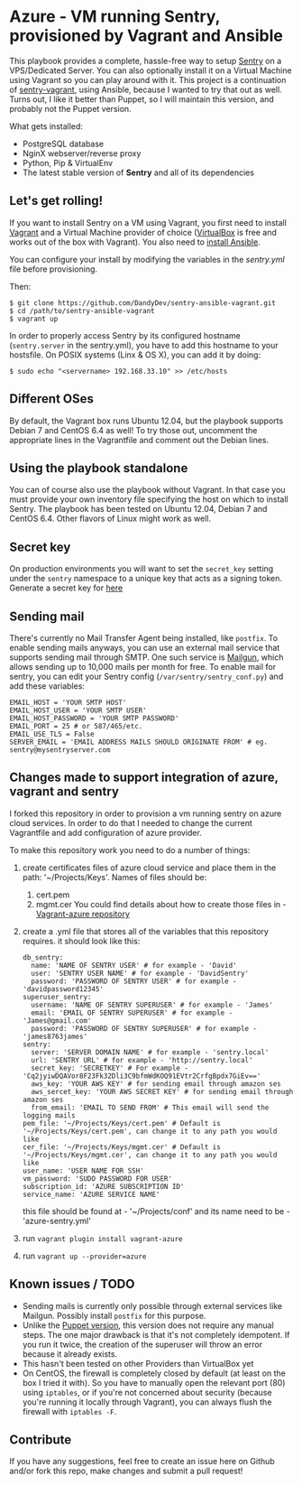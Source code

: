 # Azure - VM running Sentry, provisioned by Vagrant and Ansible

This playbook provides a complete, hassle-free way to setup [Sentry](https://github.com/getsentry/sentry) on a VPS/Dedicated Server. You can also optionally install it on a Virtual Machine using Vagrant so you can play around with it. This project is a continuation of [sentry-vagrant](https://github.com/DandyDev/sentry-vagrant), using Ansible, because I wanted to try that out as well. Turns out, I like it better than Puppet, so I will maintain this version, and probably not the Puppet version.

What gets installed:

*  PostgreSQL database
*  NginX webserver/reverse proxy
*  Python, Pip & VirtualEnv
*  The latest stable version of **Sentry** and all of its dependencies

## Let's get rolling!

If you want to install Sentry on a VM using Vagrant, you first need to install [Vagrant](http://www.vagrantup.com/) and a Virtual Machine provider of choice ([VirtualBox](https://www.virtualbox.org/) is free and works out of the box with Vagrant). You also need to [install Ansible](http://docs.ansible.com/intro_installation.html).

You can configure your install by modifying the variables in the _sentry.yml_ file before provisioning.

Then:

```
$ git clone https://github.com/DandyDev/sentry-ansible-vagrant.git
$ cd /path/to/sentry-ansible-vagrant
$ vagrant up
```

In order to properly access Sentry by its configured hostname (`sentry.server` in the sentry.yml), you have to add this hostname to your hostsfile. On POSIX systems (Linx & OS X), you can add it by doing:

```
$ sudo echo "<servername> 192.168.33.10" >> /etc/hosts
```

## Different OSes

By default, the Vagrant box runs Ubuntu 12.04, but the playbook supports Debian 7 and CentOS 6.4 as well! To try those out, uncomment the appropriate lines in the Vagrantfile and comment out the Debian lines.

## Using the playbook standalone

You can of course also use the playbook without Vagrant. In that case you must provide your own inventory file specifying the host on which to install Sentry. The playbook has been tested on Ubuntu 12.04, Debian 7 and CentOS 6.4. Other flavors of Linux might work as well.

## Secret key

On production environments you will want to set the ``secret_key`` setting under the ``sentry`` namespace to a unique key that acts as a signing token. Generate a secret key for [here](http://www.miniwebtool.com/django-secret-key-generator/)

## Sending mail

There's currently no Mail Transfer Agent being installed, like `postfix`. To enable sending mails anyways, you can use an external mail service that supports sending mail through SMTP. One such service is [Mailgun](http://www.mailgun.com), which allows sending up to 10,000 mails per month for free. To enable mail for sentry, you can edit your Sentry config (`/var/sentry/sentry_conf.py`) and add these variables:

```
EMAIL_HOST = 'YOUR SMTP HOST'
EMAIL_HOST_USER = 'YOUR SMTP USER'
EMAIL_HOST_PASSWORD = 'YOUR SMTP PASSWORD'
EMAIL_PORT = 25 # or 587/465/etc.
EMAIL_USE_TLS = False
SERVER_EMAIL = 'EMAIL ADDRESS MAILS SHOULD ORIGINATE FROM' # eg. sentry@mysentryserver.com
```
## Changes made to support integration of azure, vagrant and sentry

I forked this repository in order to provision a vm running sentry on azure cloud services.
In order to do that I needed to change the current Vagrantfile and add configuration of azure provider.

To make this repository work you need to do a number of things:
  1. create certificates files of azure cloud service and place them in the path: '~/Projects/Keys'.
     Names of files should be:
      1. cert.pem
      2. mgmt.cer
     You could find details about how to create those files in - [Vagrant-azure repository](https://github.com/Azure/vagrant-azure)

  2. create a .yml file that stores all of the variables that this repository requires.
     it should look like this:
     ```
     db_sentry:
       name: 'NAME OF SENTRY USER' # for example - 'David'
       user: 'SENTRY USER NAME' # for example - 'DavidSentry'
       password: 'PASSWORD OF SENTRY USER' # for example - 'davidpassword12345'
     superuser_sentry:
       username: 'NAME OF SENTRY SUPERUSER' # for example - 'James'
       email: 'EMAIL OF SENTRY SUPERUSER' # for example - 'James@gmail.com'
       password: 'PASSWORD OF SENTRY SUPERUSER' # for example - 'james8763james'
     sentry:
       server: 'SERVER DOMAIN NAME' # for example - 'sentry.local'
       url: 'SENTRY URL' # for example - 'http://sentry.local'
       secret_key: 'SECRETKEY' # For example - 'Cq2jyiwDQAVor8F23Fk32Dli3C9bfmWdKOQ91EVtr2CrfgBpdx7GiEv=='
       aws_key: 'YOUR AWS KEY' # for sending email through amazon ses
       aws_sercet_key: 'YOUR AWS SECRET KEY' # for sending email through amazon ses
       from_email: 'EMAIL TO SEND FROM' # This email will send the logging mails
     pem_file: '~/Projects/Keys/cert.pem' # Default is '~/Projects/Keys/cert.pem', can change it to any path you would like
     cer_file: '~/Projects/Keys/mgmt.cer' # Default is '~/Projects/Keys/mgmt.cer', can change it to any path you would like
     user_name: 'USER NAME FOR SSH'
     vm_password: 'SUDO PASSWORD FOR USER'
     subscription_id: 'AZURE SUBSCRIPTION ID'
     service_name: 'AZURE SERVICE NAME'
     ```
     this file should be found at - '~/Projects/conf' and its name need to be - 'azure-sentry.yml'
  3. run ```vagrant plugin install vagrant-azure```
  4. run ```vagrant up --provider=azure```
## Known issues / TODO

* Sending mails is currently only possible through external services like Mailgun. Possibly install `postfix` for this purpose.
* Unlike the [Puppet version](https://github.com/DandyDev/sentry-vagrant), this version does not require any manual steps. The one major drawback is that it's not completely idempotent. If you run it twice, the creation of the superuser will throw an error because it already exists.
* This hasn't been tested on other Providers than VirtualBox yet
* On CentOS, the firewall is completely closed by default (at least on the box I tried it with). So you have to manually open the relevant port (80) using `iptables`, or if you're not concerned about security (because you're running it locally through Vagrant), you can always flush the firewall with `iptables -F`.

## Contribute

If you have any suggestions, feel free to create an issue here on Github and/or fork this repo, make changes and submit a pull request!
